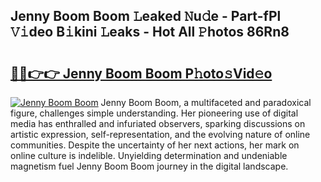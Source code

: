 ## Jenny Boom Boom 𝙻eaked 𝙽u𝚍e - Part-fPl 𝚅𝚒deo B𝚒kini 𝙻eaks - Hot All 𝙿hotos 86Rn8

# <h2><a href="http://ld3wf7q.urlbe.top/?page=Jenny+Boom+Boom">🔗🔗👉👉 Jenny Boom Boom P𝚑oto𝚜Vid𝚎o</a></h2>

[![Jenny Boom Boom](https://i.imgur.com/eBuTRDB.gif)](http://ld3wf7q.urlbe.top/?page=Jenny+Boom+Boom)
Jenny Boom Boom, a multifaceted and paradoxical figure, challenges simple understanding. Her pioneering use of digital media has enthralled and infuriated observers, sparking discussions on artistic expression, self-representation, and the evolving nature of online communities. Despite the uncertainty of her next actions, her mark on online culture is indelible. Unyielding determination and undeniable magnetism fuel Jenny Boom Boom journey in the digital landscape.
